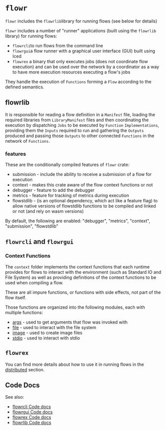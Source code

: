 # `flowr`

`flowr` includes the `flowrlib`library for running flows (see below for details)

`flowr` includes a number of "runner" applications (built using the `flowrlib` library) for running flows:
- `flowrcli`to run flows from the command line
- `flowrgui`a flow runner with a graphical user interface (GUI) built using Iced
- `flowrex` a binary that only executes jobs (does not coordinate flow execution) and can be used over the network 
  by a coordinator as a way to have more execution resources executing a flow's jobs

They handle the execution of `Functions` forming a `Flow` according to the defined semantics.

## flowrlib
It is responsible for reading a flow definition in a `Manifest` file, loading the required libraries
from `LibraryManifest` files and then coordinating the execution by dispatching `Jobs` to be executed
by `Function` `Implementations`, providing them the `Inputs` required to run and gathering the `Outputs` produced
and passing those `Outputs` to other connected `Functions` in the network of `Functions`.

### features
These are the conditionally compiled features of `flowr` crate:
- submission - include the ability to receive a submission of a flow for execution
- context - makes this crate aware of the flow context functions or not
- debugger - feature to add the debugger
- metrics - feature for tracking of metrics during execution
- flowstdlib - (is an optional dependency, which act like a feature flag) to allow native versions of flowstdlib
functions to be compiled and linked or not (and rely on wasm versions)

By default, the following are enabled: "debugger", "metrics", "context", "submission", "flowstdlib"

## `flowrcli` and `flowrgui`

### Context Functions
The `context` folder implements the context functions that each runtime provides for flows to interact with the 
environment (such as Standard IO and File System) as well as providing definitions of the context functions 
to be used when compiling a flow.

These are all impure functions, or functions with side effects, not part of the flow itself.

Those functions are organized into the following modules, each with multiple functions:
* [args](src/bin/flowrcli/context/args/args.md) - used to get arguments that flow was invoked with
* [file](src/bin/flowrcli/context/file/file.md) - used to interact with the file system
* [image](src/bin/flowrcli/context/image/image.md) - used to create image files
* [stdio](src/bin/flowrcli/context/stdio/stdio.md) - used to interact with stdio

## `flowrex`
You can find more details about how to use it in running flows in the [distributed](../docs/running/distributed.md)
section.

## Code Docs
See also:
- [flowrcli Code docs](https://mackenzie-serres.net/flow/code/doc/flowrcli/index.html)
- [flowrgui Code docs](https://mackenzie-serres.net/flow/code/doc/flowrgui/index.html)
- [flowrex Code docs](https://mackenzie-serres.net/flow/code/doc/flowrex/index.html)
- [flowrlib Code docs](https://mackenzie-serres.net/flow/code/doc/flowrlib/index.html)

